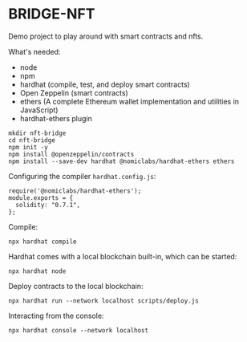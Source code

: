 # BRIDGE-NFT
Demo project to play around with smart contracts and nfts.

What's needed:
- node
- npm
- hardhat (compile, test, and deploy smart contracts)
- Open Zeppelin (smart contracts)
- ethers (A complete Ethereum wallet implementation and utilities in JavaScript)
- hardhat-ethers plugin

```
mkdir nft-bridge
cd nft-bridge
npm init -y
npm install @openzeppelin/contracts
npm install --save-dev hardhat @nomiclabs/hardhat-ethers ethers
```

Configuring the compiler `hardhat.config.js`:
```
require('@nomiclabs/hardhat-ethers');
module.exports = {
  solidity: "0.7.1",
};
```

Compile:
```
npx hardhat compile
```

Hardhat comes with a local blockchain built-in, which can be started:
```
npx hardhat node
```

Deploy contracts to the local blockchain:
```
npx hardhat run --network localhost scripts/deploy.js
```

Interacting from the console:
```
npx hardhat console --network localhost
```